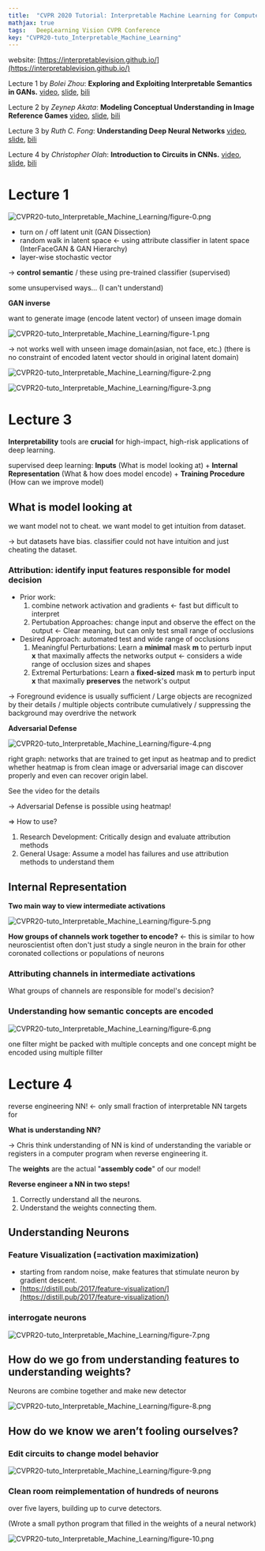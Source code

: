 ```yaml
---
title:  "CVPR 2020 Tutorial: Interpretable Machine Learning for Computer Vision"
mathjax: true
tags:	DeepLearning Vision CVPR Conference
key: "CVPR20-tuto_Interpretable_Machine_Learning"
---
```


website: [https://interpretablevision.github.io/](https://interpretablevision.github.io/)

Lecture 1 by *Bolei Zhou*: **Exploring and Exploiting Interpretable Semantics in GANs.** [video](https://youtu.be/rfx3whKgFVo), [slide](https://interpretablevision.github.io/slide/cvpr20_bolei.pdf), [bili](https://www.bilibili.com/video/BV1z54y1B785/)

Lecture 2 by *Zeynep Akata*: **Modeling Conceptual Understanding in Image Reference Games** [video](https://youtu.be/-iI2tGc16fc), [slide](https://interpretablevision.github.io/slide/cvpr20_zeynep.pdf), [bili](https://www.bilibili.com/video/BV1pZ4y1H7pM/)

Lecture 3 by *Ruth C. Fong*: **Understanding Deep Neural Networks** [video](https://youtu.be/YrlWq0oFZ50), [slide](https://interpretablevision.github.io/slide/cvpr20_ruth.pdf), [bili](https://www.bilibili.com/video/BV1tv41167xY/)

Lecture 4 by *Christopher Olah*: **Introduction to Circuits in CNNs.** [video](https://youtu.be/gXsKyZ_Y_i8), [slide](https://interpretablevision.github.io/slide/cvpr20_chris.pdf), [bili](https://www.bilibili.com/video/BV1ti4y1x7Pt/)

# Lecture 1

![CVPR20-tuto_Interpretable_Machine_Learning/figure-0.png](/assets/images/CVPR20-tuto_Interpretable_Machine_Learning/figure-0.png)

- turn on / off latent unit (GAN Dissection)
- random walk in latent space ← using attribute classifier in latent space (InterFaceGAN & GAN Hierarchy)
- layer-wise stochastic vector

→ **control semantic** / these using pre-trained classifier (supervised)

some unsupervised ways... (I can't understand)

**GAN inverse**

want to generate image (encode latent vector) of unseen image domain

![CVPR20-tuto_Interpretable_Machine_Learning/figure-1.png](/assets/images/CVPR20-tuto_Interpretable_Machine_Learning/figure-1.png)

→ not works well with unseen image domain(asian, not face, etc.) (there is no constraint of encoded latent vector should in original latent domain)

![CVPR20-tuto_Interpretable_Machine_Learning/figure-2.png](/assets/images/CVPR20-tuto_Interpretable_Machine_Learning/figure-2.png)

![CVPR20-tuto_Interpretable_Machine_Learning/figure-3.png](/assets/images/CVPR20-tuto_Interpretable_Machine_Learning/figure-3.png)

# Lecture 3

**Interpretability** tools are **crucial** for high-impact, high-risk applications of deep learning.

supervised deep learning: **Inputs** (What is model looking at) + **Internal Representation** (What & how does model encode) + **Training Procedure** (How can we improve model)

## What is model looking at

we want model not to cheat. we want model to get intuition from dataset.

→ but datasets have bias. classifier could not have intuition and just cheating the dataset.

### Attribution: identify input features responsible for model decision

- Prior work:
    1. combine network activation and gradients ← fast but difficult to interpret
    2. Pertubation Approaches: change input and observe the effect on the output ← Clear meaning, but can only test small range of occlusions
- Desired Approach: automated test and wide range of occlusions
    1. Meaningful Perturbations: Learn a **minimal** mask **m** to perturb input **x** that maximally affects the networks output ← considers a wide range of occlusion sizes and shapes 
    2. Extremal Perturbations: Learn a **fixed-sized** mask **m** to perturb input **x** that maximally **preserves** the network's output

→ Foreground evidence is usually sufficient / Large objects are recognized by their details / multiple objects contribute cumulatively / suppressing the background may overdrive the network

**Adversarial Defense**

![CVPR20-tuto_Interpretable_Machine_Learning/figure-4.png](/assets/images/CVPR20-tuto_Interpretable_Machine_Learning/figure-4.png)

right graph: networks that are trained to get input as heatmap and to predict whether heatmap is from clean image or adversarial image can discover properly and even can recover origin label.

See the video for the details

→ Adversarial Defense is possible using heatmap!

⇒ How to use?

1. Research Development: Critically design and evaluate attribution methods
2. General Usage: Assume a model has failures and use attribution methods to understand them

## Internal Representation

**Two main way to view intermediate activations**

![CVPR20-tuto_Interpretable_Machine_Learning/figure-5.png](/assets/images/CVPR20-tuto_Interpretable_Machine_Learning/figure-5.png)

**How groups of channels work together to encode?** ← this is similar to how neuroscientist often don't just study a single neuron in the brain for other coronated collections or populations of neurons

### Attributing channels in intermediate activations

What groups of channels are responsible for model's decision?

### Understanding how semantic concepts are encoded

![CVPR20-tuto_Interpretable_Machine_Learning/figure-6.png](/assets/images/CVPR20-tuto_Interpretable_Machine_Learning/figure-6.png)

one filter might be packed with multiple concepts and one concept might be encoded using multiple fillter

# Lecture 4

reverse engineering NN! ← only small fraction of interpretable NN targets for

**What is understanding NN?**

→ Chris think understanding of NN is kind of understanding the variable or registers in a computer program when reverse engineering it.

 The **weights** are the actual "**assembly code**" of our model!

**Reverse engineer a NN in two steps!**

1. Correctly understand all the neurons.
2. Understand the weights connecting them.

## Understanding Neurons

### **Feature Visualization (=activation maximization)**

- starting from random noise, make features that stimulate neuron by gradient descent.
- [https://distill.pub/2017/feature-visualization/](https://distill.pub/2017/feature-visualization/)

### interrogate neurons

![CVPR20-tuto_Interpretable_Machine_Learning/figure-7.png](/assets/images/CVPR20-tuto_Interpretable_Machine_Learning/figure-7.png)

## How do we go from understanding features to understanding weights?

Neurons are combine together and make new detector

![CVPR20-tuto_Interpretable_Machine_Learning/figure-8.png](/assets/images/CVPR20-tuto_Interpretable_Machine_Learning/figure-8.png)

## How do we know we aren’t fooling ourselves?

### Edit circuits to change model behavior

![CVPR20-tuto_Interpretable_Machine_Learning/figure-9.png](/assets/images/CVPR20-tuto_Interpretable_Machine_Learning/figure-9.png)

### Clean room reimplementation of hundreds of neurons
over five layers, building up to curve detectors.

(Wrote a small python program that filled in the weights of a neural network)

![CVPR20-tuto_Interpretable_Machine_Learning/figure-10.png](/assets/images/CVPR20-tuto_Interpretable_Machine_Learning/figure-10.png)